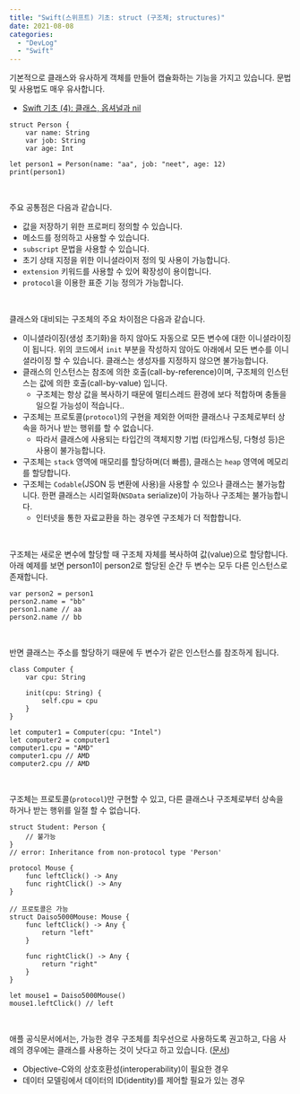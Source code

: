 ```yaml
---
title: "Swift(스위프트) 기초: struct (구조체; structures)"
date: 2021-08-08
categories: 
  - "DevLog"
  - "Swift"
---
```


기본적으로 클래스와 유사하게 객체를 만들어 캡슐화하는 기능을 가지고 있습니다. 문법 및 사용법도 매우 유사합니다.

- [Swift 기초 (4): 클래스, 옵셔널과 nil](http://yoonbumtae.com/?p=2114)

```
struct Person {
    var name: String
    var job: String
    var age: Int

let person1 = Person(name: "aa", job: "neet", age: 12)
print(person1)
```

 

주요 공통점은 다음과 같습니다.

- 값을 저장하기 위한 프로퍼티 정의할 수 있습니다.
- 메소드를 정의하고 사용할 수 있습니다.
- `subscript` 문법을 사용할 수 있습니다.
- 초기 상태 지정을 위한 이니셜라이저 정의 및 사용이 가능합니다.
- `extension` 키워드를 사용할 수 있어 확장성이 용이합니다.
- `protocol`을 이용한 표준 기능 정의가 가능합니다.

 

클래스와 대비되는 구조체의 주요 차이점은 다음과 같습니다.

- 이니셜라이징(생성 초기화)을 하지 않아도 자동으로 모든 변수에 대한 이니셜라이징이 됩니다. 위의 코드에서 `init` 부분을 작성하지 않아도 아래에서 모든 변수를 이니셜라이징 할 수 있습니다. 클래스는 생성자를 지정하지 않으면 불가능합니다.
- 클래스의 인스턴스는 참조에 의한 호출(call-by-reference)이며, 구조체의 인스턴스는 값에 의한 호출(call-by-value) 입니다.
    - 구조체는 항상 값을 복사하기 때문에 멀티스레드 환경에 보다 적합하며 충돌을 일으킬 가능성이 적습니다..
- 구조체는 프로토콜(`protocol`)의 구현을 제외한 어떠한 클래스나 구조체로부터 상속을 하거나 받는 행위를 할 수 없습니다.
    - 따라서 클래스에 사용되는 타입간의 객체지향 기법 (타입캐스팅, 다형성 등)은 사용이 불가능합니다.
- 구조체는 `stack` 영역에 매모리를 할당하며(더 빠름), 클래스는 `heap` 영역에 메모리를 할당합니다.
- 구조체는 `Codable`(JSON 등 변환에 사용)을 사용할 수 있으나 클래스는 불가능합니다. 한편 클래스는 시리얼화(`NSData` serialize)이 가능하나 구조체는 불가능합니다.
    - 인터넷을 통한 자료교환을 하는 경우엔 구조체가 더 적합합니다.

 

구조체는 새로운 변수에 할당할 때 구조체 자체를 복사하여 값(value)으로 할당합니다. 아래 예제를 보면 person1이 person2로 할당된 순간 두 변수는 모두 다른 인스턴스로 존재합니다.

```
var person2 = person1
person2.name = "bb"
person1.name // aa
person2.name // bb

```

 

반면 클래스는 주소를 할당하기 때문에 두 변수가 같은 인스턴스를 참조하게 됩니다.

```
class Computer {
    var cpu: String
    
    init(cpu: String) {
        self.cpu = cpu
    }
}

let computer1 = Computer(cpu: "Intel")
let computer2 = computer1
computer1.cpu = "AMD"
computer1.cpu // AMD
computer2.cpu // AMD
```

 

구조체는 프로토콜(`protocol`)만 구현할 수 있고, 다른 클래스나 구조체로부터 상속을 하거나 받는 행위를 일절 할 수 없습니다.

```
struct Student: Person {
    // 불가능
}
// error: Inheritance from non-protocol type 'Person'
```

```
protocol Mouse {
    func leftClick() -> Any
    func rightClick() -> Any
}

// 프로토콜은 가능
struct Daiso5000Mouse: Mouse {
    func leftClick() -> Any {
        return "left"
    }
    
    func rightClick() -> Any {
        return "right"
    }
}

let mouse1 = Daiso5000Mouse()
mouse1.leftClick() // left
```

 

애플 공식문서에서는, 가능한 경우 구조체를 최우선으로 사용하도록 권고하고, 다음 사례의 경우에는 클래스를 사용하는 것이 낫다고 하고 있습니다. ([문서](https://developer.apple.com/documentation/swift/choosing_between_structures_and_classes))

- Objective-C와의 상호호환성(interoperability)이 필요한 경우
- 데이터 모델링에서 데이터의 ID(identity)를 제어할 필요가 있는 경우

